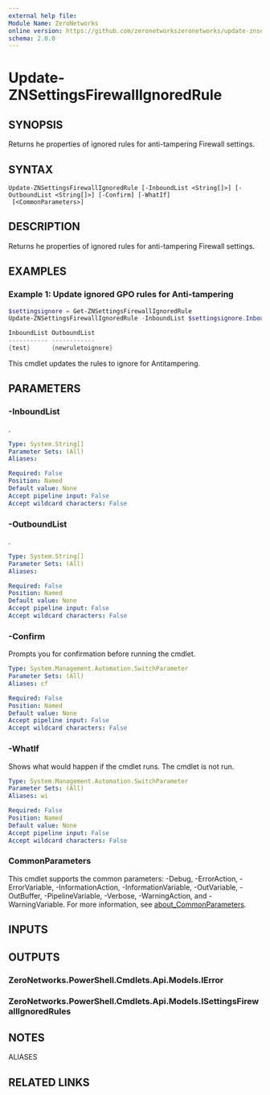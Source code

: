 ```yaml
---
external help file:
Module Name: ZeroNetworks
online version: https://github.com/zeronetworkszeronetworks/update-znsettingsfirewallignoredrule
schema: 2.0.0
---
```


# Update-ZNSettingsFirewallIgnoredRule

## SYNOPSIS
Returns he properties of ignored rules for anti-tampering Firewall settings.

## SYNTAX

```
Update-ZNSettingsFirewallIgnoredRule [-InboundList <String[]>] [-OutboundList <String[]>] [-Confirm] [-WhatIf]
 [<CommonParameters>]
```

## DESCRIPTION
Returns he properties of ignored rules for anti-tampering Firewall settings.

## EXAMPLES

### Example 1: Update ignored GPO rules for Anti-tampering
```powershell
$settingsignore = Get-ZNSettingsFirewallIgnoredRule
Update-ZNSettingsFirewallIgnoredRule -InboundList $settingsignore.InboundList -OutboundList @("newruletoignore")

InboundList OutboundList
----------- ------------
{test}      {newruletoignore}
```

This cmdlet updates the rules to ignore for Antitampering.

## PARAMETERS

### -InboundList
.

```yaml
Type: System.String[]
Parameter Sets: (All)
Aliases:

Required: False
Position: Named
Default value: None
Accept pipeline input: False
Accept wildcard characters: False
```

### -OutboundList
.

```yaml
Type: System.String[]
Parameter Sets: (All)
Aliases:

Required: False
Position: Named
Default value: None
Accept pipeline input: False
Accept wildcard characters: False
```

### -Confirm
Prompts you for confirmation before running the cmdlet.

```yaml
Type: System.Management.Automation.SwitchParameter
Parameter Sets: (All)
Aliases: cf

Required: False
Position: Named
Default value: None
Accept pipeline input: False
Accept wildcard characters: False
```

### -WhatIf
Shows what would happen if the cmdlet runs.
The cmdlet is not run.

```yaml
Type: System.Management.Automation.SwitchParameter
Parameter Sets: (All)
Aliases: wi

Required: False
Position: Named
Default value: None
Accept pipeline input: False
Accept wildcard characters: False
```

### CommonParameters
This cmdlet supports the common parameters: -Debug, -ErrorAction, -ErrorVariable, -InformationAction, -InformationVariable, -OutVariable, -OutBuffer, -PipelineVariable, -Verbose, -WarningAction, and -WarningVariable. For more information, see [about_CommonParameters](http://go.microsoft.com/fwlink/?LinkID=113216).

## INPUTS

## OUTPUTS

### ZeroNetworks.PowerShell.Cmdlets.Api.Models.IError

### ZeroNetworks.PowerShell.Cmdlets.Api.Models.ISettingsFirewallIgnoredRules

## NOTES

ALIASES

## RELATED LINKS


